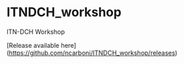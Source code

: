 # ITNDCH_workshop
ITN-DCH Workshop

[Release available here] (https://github.com/ncarboni/ITNDCH_workshop/releases)
